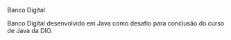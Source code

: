 Banco Digital

Banco Digital desenvolvido em Java como desafio para conclusão do curso de Java da DIO.

